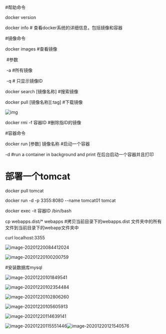 #帮助命令

docker version  

docker info  # 查看docker系统的详细信息，包括镜像和容器

#镜像命令

docker images  #查看镜像

​        #参数

​          -a  #所有镜像

​         -q   # 只显示镜像ID

docker search  [镜像名称]  #搜索镜像

docker pull [镜像名称][:tag]  #下载镜像

![img](C:\Users\zcysmile\AppData\Local\YNote\data\zcysmile1210@163.com\497d82b0acb64f13bd806fc50a359148\7fab0e5cea2b40418fc9d074c277e251.jpg)

docker rmi -f  容器ID  #删除指ID的镜像

#容器命令

docker run [参数] 镜像名称  #启动一个容器

-d #run a container in background and print     在后台启动一个容器并且打印

# 部署一个tomcat

docker pull tomcat

docker run -d -p 3355:8080 --name tomcat01 tomcat

docker exec -it 容器ID /bin/bash

cp webapps.dist/*  webapps   #拷贝当前目录下的webapps.dist 文件夹中的所有文件到当前目录下的webapp文件夹中

curl localhost:3355

![image-20201220084412024](C:\Users\zcysmile\AppData\Roaming\Typora\typora-user-images\image-20201220084412024.png)

![image-20201220100200759](C:\Users\zcysmile\AppData\Roaming\Typora\typora-user-images\image-20201220100200759.png)

#安装数据库mysql

![image-20201220101849541](C:\Users\zcysmile\AppData\Roaming\Typora\typora-user-images\image-20201220101849541.png)

![image-20201220102354484](C:\Users\zcysmile\AppData\Roaming\Typora\typora-user-images\image-20201220102354484.png)

![image-20201220102806260](C:\Users\zcysmile\AppData\Roaming\Typora\typora-user-images\image-20201220102806260.png)

![image-20201220105605913](C:\Users\zcysmile\AppData\Roaming\Typora\typora-user-images\image-20201220105605913.png)

![image-20201220114639141](C:\Users\zcysmile\AppData\Roaming\Typora\typora-user-images\image-20201220114639141.png)

![image-20201220115551446](C:\Users\zcysmile\AppData\Roaming\Typora\typora-user-images\image-20201220115551446.png)![image-20201220121540576](C:\Users\zcysmile\AppData\Roaming\Typora\typora-user-images\image-20201220121540576.png)
